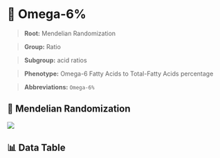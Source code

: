 # 🧪 Omega-6%

> **Root:** Mendelian Randomization

> **Group:** Ratio  

> **Subgroup:** acid ratios

> **Phenotype:** Omega-6 Fatty Acids to Total-Fatty Acids percentage  

> **Abbreviations:** `Omega-6%`

## 🧬 Mendelian Randomization  

<img src="/MR/Figures/Inverse/Omegahengxian6baifenhao.png"/>


## 📊 Data Table


<CsvTableMRI src="/MR_Data/Inverse/Omegahengxian6baifenhao.csv"/>

